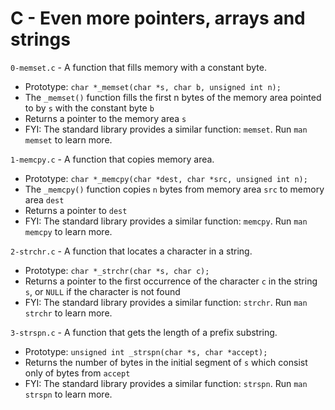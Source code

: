 # C - Even more pointers, arrays and strings

`0-memset.c` - A function that fills memory with a constant byte.
- Prototype: `char *_memset(char *s, char b, unsigned int n);`
- The `_memset()` function fills the first n bytes of the memory area pointed to by `s` with the constant byte `b`
- Returns a pointer to the memory area `s`
- FYI: The standard library provides a similar function: `memset`. Run `man memset` to learn more.

`1-memcpy.c` - A function that copies memory area.
- Prototype: `char *_memcpy(char *dest, char *src, unsigned int n);`
- The `_memcpy()` function copies `n` bytes from memory area `src` to memory area `dest`
- Returns a pointer to `dest`
- FYI: The standard library provides a similar function: `memcpy`. Run `man memcpy` to learn more.

`2-strchr.c` - A function that locates a character in a string.
- Prototype: `char *_strchr(char *s, char c);`
- Returns a pointer to the first occurrence of the character `c` in the string `s`, or `NULL` if the character is not found
- FYI: The standard library provides a similar function: `strchr`. Run `man strchr` to learn more.

`3-strspn.c` - A function that gets the length of a prefix substring.
- Prototype: `unsigned int _strspn(char *s, char *accept);`
- Returns the number of bytes in the initial segment of `s` which consist only of bytes from `accept`
- FYI: The standard library provides a similar function: `strspn`. Run `man strspn` to learn more.
